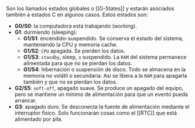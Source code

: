 Son los llamados estados globales o [[G-States]] y estarán asociados también a estados C en algunos casos. Estos estados son:

- **G0/S0**: la computadora está trabajando (working).
- **G1**: durmiendo (sleeping):
    - **G1/S1**: encendido-suspendido. Se conserva el estado del sistema, manteniendo la CPU y memoria cache.
    - **G1/S2**: ``CPU`` apagada. Se pierden los datos.
    - **G1/S3**: ``standby``, sleep, ``o`` suspendido. La ``RAM`` del sistema permanece alimentada para que no se pierdan los datos.
    - **G1/S4**: hibernación o suspensión de disco. Todo se almacena en la memoria no volátil o secundaria. Así se libera a la ``RAM`` para apagarla también y que no se pierdan los datos.
- **G2/S5**: ``soft-off``, apagado suave. Se produce un apagado del equipo, pero se mantiene un mínimo de alimentación para que un evento pueda arrancar.
- **G3**: apagado duro. Se desconecta la fuente de alimentación mediante el interruptor físico. Solo funcionarán cosas como el [[RTC]] que está alimentado por pila.